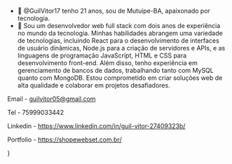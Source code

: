 - 👋 @GuilVitor17 tenho 21 anos, sou de Mutuipe-BA, apaixonado por tecnologia.
- 👀 Sou um desenvolvedor web full stack com dois anos de experiência no mundo da tecnologia. Minhas habilidades abrangem uma variedade de tecnologias, incluindo React para o desenvolvimento de interfaces de usuário dinâmicas, Node.js para a criação de servidores e APIs, e as linguagens de programação JavaScript, HTML e CSS para desenvolvimento front-end. Além disso, tenho experiência em gerenciamento de bancos de dados, trabalhando tanto com MySQL quanto com MongoDB. Estou comprometido em criar soluções web de alta qualidade e colaborar em projetos desafiadores.

Email - guilvitor05@gmail.com

Tel - 75999033442

Linkedin - https://www.linkedin.com/in/guil-vitor-27409323b/

Portfolio - https://shopewebset.com.br/

}

<!---
GuilVitor17/GuilVitor17 is a ✨ special ✨ repository because its `README.md` (this file) appears on your GitHub profile.
You can click the Preview link to take a look at your changes.
--->
